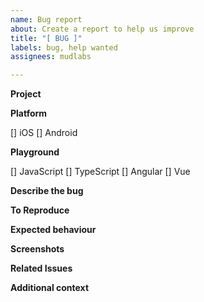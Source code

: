 ```yaml
---
name: Bug report
about: Create a report to help us improve
title: "[ BUG ]"
labels: bug, help wanted
assignees: mudlabs

---
```


**Project**
<!-- Which project is the _bug_ related to? --> 


**Platform**
<!-- What platform is affected? -->
[] iOS
[] Android


**Playground**
<!-- Which of the projects playgrounds are affected? -->
[] JavaScript
[] TypeScript
[] Angular
[] Vue


**Describe the bug**
<!-- A clear and concise description of  the bug. -->


**To Reproduce**
<!-- Steps to reproduce the behaviour. -->


**Expected behaviour**
<!-- A clear and concise description of what you expected to happen. -->


**Screenshots**
<!-- If applicable, add screenshots to help explain your problem. -->


**Related Issues**
<!-- Are the any other, open, related issues. -->


**Additional context**
<!-- Add any other context about the problem here. -->
